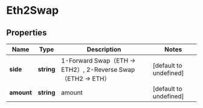 # Eth2Swap

## Properties

Name | Type | Description | Notes
------------ | ------------- | ------------- | -------------
**side** | **string** | 1-Forward Swap（ETH -&gt; ETH2）, 2-Reverse Swap（ETH2 -&gt; ETH） | [default to undefined]
**amount** | **string** | amount | [default to undefined]

